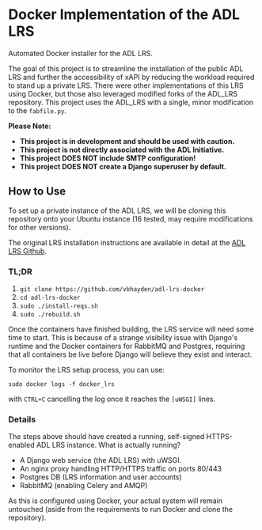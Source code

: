 Docker Implementation of the ADL LRS
=================
Automated Docker installer for the ADL LRS.

The goal of this project is to streamline the installation of the public ADL LRS and further the accessibility of xAPI by reducing the workload required to stand up a private LRS.  There were other implementations of this LRS using Docker, but those also leveraged modified forks of the ADL_LRS repository.  This project uses the ADL_LRS with a single, minor modification to the `fabfile.py`.

**Please Note:**
- **This project is in development and should be used with caution.**
- **This project is not directly associated with the ADL Initiative.**
- **This project DOES NOT include SMTP configuration!**
- **This project DOES NOT create a Django superuser by default.**

## How to Use
To set up a private instance of the ADL LRS, we will be cloning this repository onto your Ubuntu instance (16 tested, may require modifications for other versions).

The original LRS installation instructions are available in detail at the [ADL LRS Github](https://github.com/adlnet/ADL_LRS).  

### TL;DR
1. `git clone https://github.com/vbhayden/adl-lrs-docker`
1. `cd adl-lrs-docker`
1. `sudo ./install-reqs.sh`
1. `sudo ./rebuild.sh`

Once the containers have finished building, the LRS service will need some time to start.  This is because of a strange visibility issue with Django's runtime and the Docker containers for RabbitMQ and Postgres, requiring that all containers be live before Django will believe they exist and interact.

To monitor the LRS setup process, you can use:
```
sudo docker logs -f docker_lrs
```
with `CTRL+C` cancelling the log once it reaches the `[uWSGI]` lines.


### Details
The steps above should have created a running, self-signed HTTPS-enabled ADL LRS instance.  What is actually running?
- A Django web service (the ADL LRS) with uWSGI.
- An nginx proxy handling HTTP/HTTPS traffic on ports 80/443
- Postgres DB (LRS information and user accounts)
- RabbitMQ (enabling Celery and AMQP)

As this is configured using Docker, your actual system will remain untouched (aside from the requirements to run Docker and clone the repository).
